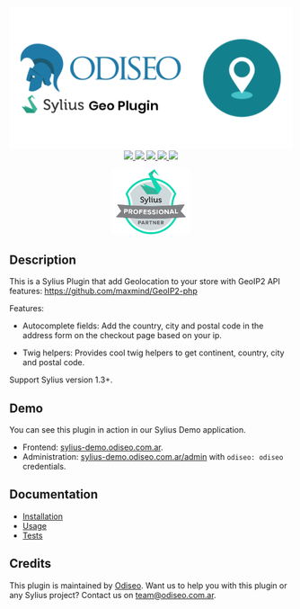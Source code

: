 <p align="center">
    <a href="https://odiseo.com.ar/" target="_blank" title="Odiseo">
        <img src="https://github.com/odiseoteam/SyliusGeoPlugin/blob/master/sylius-geo-plugin.png" alt="Sylius Geo Plugin" />
    </a>
    <br />
    <a href="https://packagist.org/packages/odiseoteam/sylius-geo-plugin" title="License" target="_blank">
        <img src="https://img.shields.io/packagist/l/odiseoteam/sylius-geo-plugin.svg" />
    </a>
    <a href="https://packagist.org/packages/odiseoteam/sylius-geo-plugin" title="Version" target="_blank">
        <img src="https://img.shields.io/packagist/v/odiseoteam/sylius-geo-plugin.svg" />
    </a>
    <a href="http://travis-ci.org/odiseoteam/SyliusGeoPlugin" title="Build status" target="_blank">
        <img src="https://img.shields.io/travis/odiseoteam/SyliusGeoPlugin/master.svg" />
    </a>
    <a href="https://scrutinizer-ci.com/g/odiseoteam/SyliusGeoPlugin/" title="Scrutinizer" target="_blank">
        <img src="https://img.shields.io/scrutinizer/g/odiseoteam/SyliusGeoPlugin.svg" />
    </a>
    <a href="https://packagist.org/packages/odiseoteam/sylius-geo-plugin" title="Total Downloads" target="_blank">
        <img src="https://poser.pugx.org/odiseoteam/sylius-geo-plugin/downloads" />
    </a>
</p>
<p align="center"><a href="https://sylius.com/partners/odiseo/" target="_blank"><img src="https://github.com/odiseoteam/SyliusGeoPlugin/blob/master/badge-partner-by-sylius.png" width="140"></a></p>

## Description

This is a Sylius Plugin that add Geolocation to your store with GeoIP2 API features:
<a href="https://github.com/maxmind/GeoIP2-php" target="_blank" title="GeoIP2">https://github.com/maxmind/GeoIP2-php</a>

Features:

* Autocomplete fields: Add the country, city and postal code in the address form on the checkout page based on your ip.

* Twig helpers: Provides cool twig helpers to get continent, country, city and postal code.

Support Sylius version 1.3+.

## Demo

You can see this plugin in action in our Sylius Demo application.

- Frontend: [sylius-demo.odiseo.com.ar](https://sylius-demo.odiseo.com.ar).
- Administration: [sylius-demo.odiseo.com.ar/admin](https://sylius-demo.odiseo.com.ar/admin) with `odiseo: odiseo` credentials.

## Documentation

- [Installation](doc/installation.md)
- [Usage](doc/usage.md)
- [Tests](doc/tests.md)

## Credits

This plugin is maintained by <a href="https://odiseo.io">Odiseo</a>. Want us to help you with this plugin or any Sylius project? Contact us on <a href="mailto:team@odiseo.com.ar">team@odiseo.com.ar</a>.
